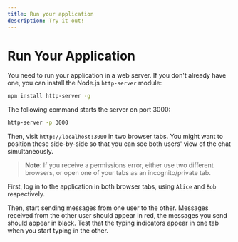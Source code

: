 ```yaml
---
title: Run your application
description: Try it out!
---
```


# Run Your Application

You need to run your application in a web server. If you don't already have one, you can install the Node.js `http-server` module:

```bash
npm install http-server -g
```

The following command starts the server on port 3000:

```bash
http-server -p 3000
```

Then, visit `http://localhost:3000` in two browser tabs. You might want to position these side-by-side so that you can see both users' view of the chat simultaneously.

> **Note**: If you receive a permissions error, either use two different browsers, or open one of your tabs as an incognito/private tab.

First, log in to the application in both browser tabs, using `Alice` and `Bob` respectively.

Then, start sending messages from one user to the other. Messages received from the other user should appear in red, the messages you send should appear in black. Test that the typing indicators appear in one tab when you start typing in the other.
